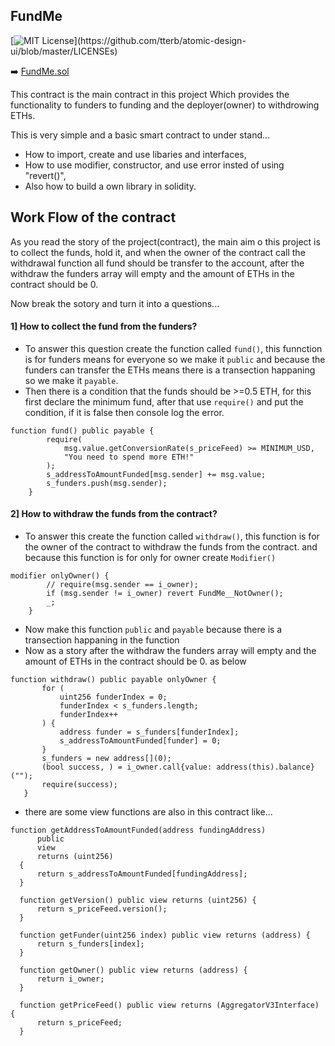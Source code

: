 ## FundMe
[![MIT License](https://img.shields.io/apm/l/atomic-design-ui.svg?)](https://github.com/tterb/atomic-design-ui/blob/master/LICENSEs)

➡️ [FundMe.sol](https://github.com/rohanA6/Hardhat_Fund-Me/blob/main/contracts/FundMe.sol)

This contract is the main contract in this project Which provides the functionality to funders to funding and the deployer(owner) to withdrowing ETHs.

This is very simple and a basic smart contract to under stand...
- How to import, create and use libaries and interfaces,
- How to use modifier, constructor, and use error insted of using "revert()",
- Also how to build a own library in solidity.

## Work Flow of the contract 

As you read the story of the project(contract), the main aim o this project is to collect the funds, hold it, and when the owner of the contract call the withdrawal function all fund should be transfer to the account, after the withdraw the funders array will empty and the amount of ETHs in the contract should be 0.

Now break the sotory and turn it into a questions...

#### 1] How to collect the fund from the  funders?
- To answer this question create the function called ```fund()```, this funnction is for funders means for everyone so we make it ```public``` and because the funders can transfer the ETHs means there is a transection happaning so we make it ```payable```. 
- Then there is a condition that the funds should be >=0.5 ETH, for this first declare the minimum fund, after that use ```require()``` and put the condition, if it is false then console log the error.
```
function fund() public payable {
        require(
            msg.value.getConversionRate(s_priceFeed) >= MINIMUM_USD,
            "You need to spend more ETH!"
        );
        s_addressToAmountFunded[msg.sender] += msg.value;
        s_funders.push(msg.sender);
    } 
```

#### 2] How to withdraw the funds from the contract?
- To answer this create the function called ```withdraw()```, this function is for the owner of the contract to withdraw the funds from the contract. and because this function is for only for owner create ```Modifier()```
```
modifier onlyOwner() {
        // require(msg.sender == i_owner);
        if (msg.sender != i_owner) revert FundMe__NotOwner();
        _;
    }
```
- Now make this function ```public``` and ```payable``` because there is a transection happaning in the function
- Now as a story after the withdraw the funders array will empty and the amount of ETHs in the contract should be 0. as below
 ```
 function withdraw() public payable onlyOwner {
        for (
            uint256 funderIndex = 0;
            funderIndex < s_funders.length;
            funderIndex++
        ) {
            address funder = s_funders[funderIndex];
            s_addressToAmountFunded[funder] = 0;
        }
        s_funders = new address[](0);
        (bool success, ) = i_owner.call{value: address(this).balance}("");
        require(success);
    }
  ```
  - there are some view functions are also in this contract like...
  ```
  function getAddressToAmountFunded(address fundingAddress)
        public
        view
        returns (uint256)
    {
        return s_addressToAmountFunded[fundingAddress];
    }

    function getVersion() public view returns (uint256) {
        return s_priceFeed.version();
    }

    function getFunder(uint256 index) public view returns (address) {
        return s_funders[index];
    }

    function getOwner() public view returns (address) {
        return i_owner;
    }

    function getPriceFeed() public view returns (AggregatorV3Interface) {
        return s_priceFeed;
    }
  ```
    
    
    
